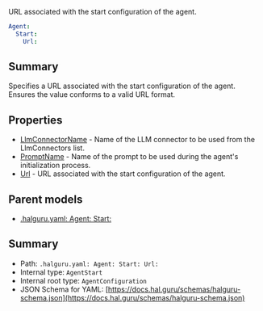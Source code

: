 <!--
title: Url
description: URL associated with the start configuration of the agent.
version: DEBUG
generated: true
date: 2025-04-09
node: This file is generated by the command-line program: `halguru manual --generate-docs`
-->


URL associated with the start configuration of the agent.

```yaml
Agent:
  Start:
    Url:
```

## Summary

Specifies a URL associated with the start configuration of the agent. Ensures the value conforms to a valid URL format.

## Properties

* [LlmConnectorName]((halguru)-agent-start-llmconnectorname.md) - Name of the LLM connector to be used from the LlmConnectors list.
* [PromptName]((halguru)-agent-start-promptname.md) - Name of the prompt to be used during the agent's initialization process.
* [Url]((halguru)-agent-start-url.md) - URL associated with the start configuration of the agent.

## Parent models

* [.halguru.yaml: Agent: Start:]((halguru)-agent-start.md)
## Summary

* Path: `.halguru.yaml: Agent: Start: Url:`
* Internal type: `AgentStart`
* Internal root type: `AgentConfiguration`
* JSON Schema for YAML: [https://docs.hal.guru/schemas/halguru-schema.json](https://docs.hal.guru/schemas/halguru-schema.json)
